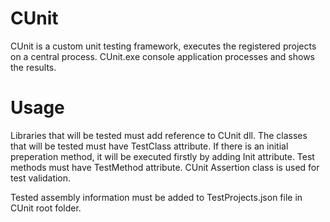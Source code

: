 # CUnit
CUnit is a custom unit testing framework, executes the registered projects on a central process.
CUnit.exe console application processes and shows the results.
# Usage
Libraries that will be tested must add reference to CUnit dll.
The classes that will be tested must have TestClass attribute.
If there is an initial preperation method, it will be executed firstly by adding Init attribute.
Test methods must have TestMethod attribute.
CUnit Assertion class is used for test validation.

Tested assembly information must be added to TestProjects.json file in CUnit root folder.
